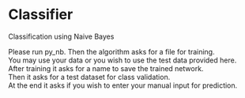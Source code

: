 # Classifier
Classification using Naive Bayes

Please run py_nb. Then the algorithm asks for a file for training.  
You may use your data or you wish to use the test data provided here.     
After training it asks for a name to save the trained network.      
Then it asks for a test dataset for class validation.     
At the end it asks if you wish to enter your manual input for prediction.    
